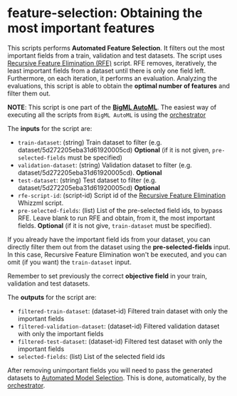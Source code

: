 # feature-selection: Obtaining the most important features

This scripts performs **Automated Feature Selection**. It filters out
the most important fields from a train, validation and test
datasets. The script uses [Recursive Feature Elimination
(RFE)](../../recursive-feature-elimination) script. RFE removes,
iteratively, the least important fields from a dataset until there is
only one field left. Furthermore, on each iteration, it performs an
evaluation. Analyzing the evaluations, this script is able to obtain
the **optimal number of features** and filter them out.

**NOTE**: This script is one part of the [**BigML
AutoML**](../readme.md). The easiest way of executing all the scripts
from `BigML AutoML` is using the
[orchestrator](../automl-orchestrator/readme.md)


The **inputs** for the script are:

* `train-dataset`: (string) Train dataset to filter (e.g. dataset/5d272205eba31d61920005cd) **Optional** (if it is not given, `pre-selected-fields` must be specified)
* `validation-dataset`: (string) Validation dataset to filter (e.g. dataset/5d272205eba31d61920005cd). **Optional**
* `test-dataset`: (string) Test dataset to filter (e.g. dataset/5d272205eba31d61920005cd) **Optional**
* `rfe-script-id`: (script-id) Script id of the [Recursive Feature
Elimination](../../recursive-feature-elimination) Whizzml script.
* `pre-selected-fields`: (list) List of the pre-selected field ids, to
bypass RFE. Leave blank to run RFE and obtain, from it, the most
important fields. **Optional** (if it is not give, `train-dataset`
must be specified).

If you already have the important field ids from your dataset, you can
directly filter them out from the dataset using the
**pre-selected-fields** input. In this case, Recursive Feature
Elimination won't be executed, and you can omit (if you want) the
`train-dataset` input.

Remember to set previously the correct **objective field** in your
train, validation and test datasets.

The **outputs** for the script are:
* `filtered-train-dataset`: (dataset-id) Filtered train dataset with only the important fields
* `filtered-validation-dataset`: (dataset-id) Filtered validation dataset with only the important fields
* `filtered-test-dataset`: (dataset-id) Filtered test dataset with only the important fields
* `selected-fields`: (list)  List of the selected field ids


After removing unimportant fields you will need to pass the generated
datasets to [Automated Model Selection](../auto-model). This is done,
automatically, by the [orchestrator](../automl-orchestrator/readme.md).
